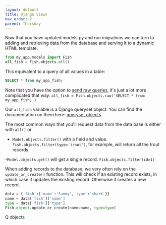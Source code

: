 ```yaml
---
layout: default
title: Django Views 
nav_order: 2
parent: Thursday 
---
```


Now that you have updated models.py and run migrations we can turn to adding and retrieving data from the database and serving it to a dynamic HTML template.

```python
from my_app.models import Fish
all_fish = Fish.objects.all()
```
This equivalent to a query of all values in a table:
```sql
SELECT * from my_app_fish;
```
Note that you have the option to [send raw queries](https://docs.djangoproject.com/en/2.2/topics/db/sql/), it's just a lot more complicated that way: `all_fish = Fish.objects.raw('SELECT * from my_app_fish;')`

Our `all_fish` variable is a Django queryset object.  You can find the documentation on them here: [queryset objects](https://docs.djangoproject.com/en/2.2/ref/models/querysets/#queryset-api).

The most common ways that you'll request data from the data base is either with `all()` or 

- `Model.objects.filter()` with a field and value. `Fish.objects.filter(type='trout')`, for example, will return all the trout records. 

-`Model.objects.get()` will get a single record.  `Fish.objects.filter(id=1)`

When adding records to the database, we very often rely on the `update_or_create()` function.  This will check if an existing record exists, in which case it updates the existing record. Otherwise it creates a new record.  

```python
data = {'fish':{'name':'Sammy','type':'shark'}}
name = data['fish']['name']
type = data['fish']['type']
Fish.object.update_or_create(name=name, type=type)  
```

Q objects
